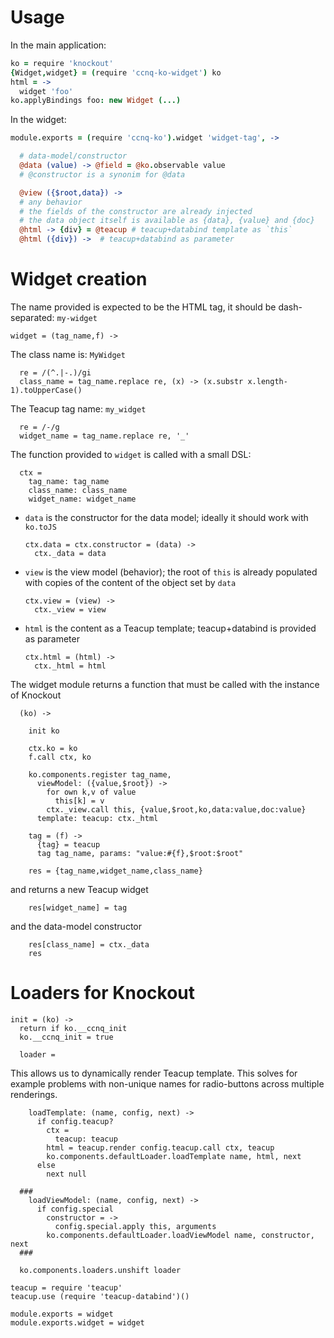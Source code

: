 Usage
=====

In the main application:

```coffeescript
ko = require 'knockout'
{Widget,widget} = (require 'ccnq-ko-widget') ko
html = ->
  widget 'foo'
ko.applyBindings foo: new Widget (...)
```

In the widget:

```coffeescript
module.exports = (require 'ccnq-ko').widget 'widget-tag', ->

  # data-model/constructor
  @data (value) -> @field = @ko.observable value
  # @constructor is a synonim for @data

  @view ({$root,data}) ->
  # any behavior
  # the fields of the constructor are already injected
  # the data object itself is available as {data}, {value} and {doc}
  @html -> {div} = @teacup # teacup+databind template as `this`
  @html ({div}) ->  # teacup+databind as parameter
```

Widget creation
===============

The name provided is expected to be the HTML tag, it should be dash-separated: `my-widget`

    widget = (tag_name,f) ->

The class name is: `MyWidget`

      re = /(^.|-.)/gi
      class_name = tag_name.replace re, (x) -> (x.substr x.length-1).toUpperCase()

The Teacup tag name: `my_widget`

      re = /-/g
      widget_name = tag_name.replace re, '_'

The function provided to `widget` is called with a small DSL:

      ctx =
        tag_name: tag_name
        class_name: class_name
        widget_name: widget_name

- `data` is the constructor for the data model; ideally it should work with `ko.toJS`

      ctx.data = ctx.constructor = (data) ->
        ctx._data = data

- `view` is the view model (behavior); the root of `this` is already populated with copies of the content of the object set by `data`

      ctx.view = (view) ->
        ctx._view = view

- `html` is the content as a Teacup template; teacup+databind is provided as parameter

      ctx.html = (html) ->
        ctx._html = html

The widget module returns a function that must be called with the instance of Knockout

      (ko) ->

        init ko

        ctx.ko = ko
        f.call ctx, ko

        ko.components.register tag_name,
          viewModel: ({value,$root}) ->
            for own k,v of value
              this[k] = v
            ctx._view.call this, {value,$root,ko,data:value,doc:value}
          template: teacup: ctx._html

        tag = (f) ->
          {tag} = teacup
          tag tag_name, params: "value:#{f},$root:$root"

        res = {tag_name,widget_name,class_name}

and returns a new Teacup widget

        res[widget_name] = tag

and the data-model constructor

        res[class_name] = ctx._data
        res

Loaders for Knockout
====================

    init = (ko) ->
      return if ko.__ccnq_init
      ko.__ccnq_init = true

      loader =

This allows us to dynamically render Teacup template. This solves for example problems with non-unique names for radio-buttons across multiple renderings.

        loadTemplate: (name, config, next) ->
          if config.teacup?
            ctx =
              teacup: teacup
            html = teacup.render config.teacup.call ctx, teacup
            ko.components.defaultLoader.loadTemplate name, html, next
          else
            next null

      ###
        loadViewModel: (name, config, next) ->
          if config.special
            constructor = ->
              config.special.apply this, arguments
            ko.components.defaultLoader.loadViewModel name, constructor, next
      ###

      ko.components.loaders.unshift loader

    teacup = require 'teacup'
    teacup.use (require 'teacup-databind')()

    module.exports = widget
    module.exports.widget = widget
